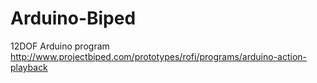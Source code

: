 # Arduino-Biped
12DOF Arduino program
http://www.projectbiped.com/prototypes/rofi/programs/arduino-action-playback
